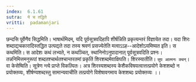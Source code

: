 ```yaml
---
index:  6.1.61
sutra:  ये च तद्धिते
vritti:  padamanjari
---
```


छन्दसि पूर्वेणैव सिद्धमिति। भाषार्थमिदम्, यदि पूर्वसूत्रवदिहापि शीर्षन्निति प्रकृत्यन्तरं विज्ञायेत तदा। यदा शिरः शब्दाद्यचकारादिस्तद्धित उत्पद्यते तदा तस्य श्रवणं प्रसज्येतेति मत्वाऽऽह--आदेशोऽयमिष्यत इति। स कथमिति। स आदेशः कथं लभ्यते, न कथञ्चित्, स्थानिनोऽनुपादानात् पूर्वसूत्रवदिति प्रश्नः। तन्ननिमित्तमनुरूपां शब्दतश्चार्थतश्चान्तरतमां प्रकृतिं शिरशब्दमेवाक्षिपति। शिरस्यातीति। `सुप आत्मनः क्चन्`।
वा केसेष्विति। सूत्रेण न्त्ये प्राप्ते विकल्पितः। अत्र शिरस्यशब्दस्य केशैकविषयत्वात्तत्प्रयोगे केशशब्दो न प्रयोक्तव्यः, शीर्षण्यशब्दस्तु सामान्यवाचीति तत्प्रयोगे विशेषावगमाय केशशब्दः प्रयोक्तव्यः ।।

